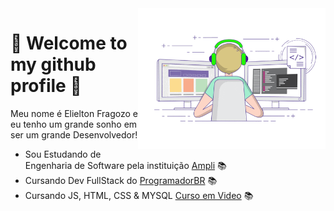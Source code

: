 <img src = "progra.gif" width = "300px" align = "right">

# 🥳 Welcome to my github profile 🥳
Meu nome é Elielton Fragozo e eu tenho um grande sonho em ser um grande Desenvolvedor!
- Sou Estudando de Engenharia de Software pela instituição [Ampli](https://www.ampli.com.br/) 📚
- Cursando Dev FullStack do [ProgramadorBR](https://www.youtube.com/c/Programadorbr) 📚
- Cursando JS, HTML, CSS & MYSQL [Curso em Video](https://www.cursoemvideo.com/) 📚

